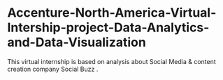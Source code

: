 # Accenture-North-America-Virtual-Intership-project-Data-Analytics-and-Data-Visualization
This virtual internship is based on analysis about Social Media &amp; content creation company Social Buzz .
